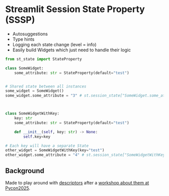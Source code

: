 # Streamlit Session State Property (SSSP)

 * Autosuggestions
 * Type hints
 * Logging each state change (level = info)
 * Easily build Widgets which just need to handle their logic

```python
from st_state import StateProperty

class SomeWidget:
    some_attribute: str = StateProperty(default="test")


# Shared state between all instances
some_widget = SomeWidget()
some_widget.some_attribute = "3" # st.session_state["SomeWidget.some_attribute"]



class SomeWidgetWithKey:
    key: str
    some_attribute: str = StateProperty(default="test")

    def __init__(self, key: str) -> None:
        self.key=key

# Each key will have a separate State
other_widget = SomeWidgetWithKey(key="test")
other_widget.some_attribute = "4" # st.session_state["SomeWidgetWithKey.test.some_attribute"]
```


## Background
Made to play around with [descriptors](https://docs.python.org/3/howto/descriptor.html) after a [workshop about
them at Pycon2025](https://pretalx.com/pyconde-pydata-2025/talk/WJPEQH/).
